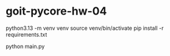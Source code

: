 # goit-pycore-hw-04

python3.13 -m venv venv
source venv/bin/activate
pip install -r requirements.txt

python main.py
